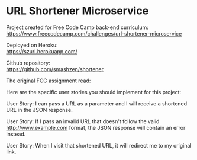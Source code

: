 # URL Shortener Microservice

Project created for Free Code Camp back-end curriculum:  
https://www.freecodecamp.com/challenges/url-shortener-microservice

Deployed on Heroku:  
https://szurl.herokuapp.com/

Github repository:  
https://github.com/smashzen/shortener

The original FCC assignment read:

Here are the specific user stories you should implement for this project:

User Story: I can pass a URL as a parameter and I will receive a shortened URL in the JSON response.

User Story: If I pass an invalid URL that doesn't follow the valid http://www.example.com format, the JSON response will contain an error instead.

User Story: When I visit that shortened URL, it will redirect me to my original link.
